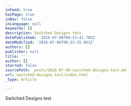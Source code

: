 ```yaml
---
inFeed: true
hasPage: true
inNav: false
inLanguage: null
keywords: []
description: Switched Designs test
datePublished: '2016-07-08T00:53:41.785Z'
dateModified: '2016-07-08T00:53:35.061Z'
authors: []
publisher: null
title: ''
author: []
starred: false
sourcePath: _posts/2016-07-08-switched-designs-test.md
url: switched-designs-test/index.html
_type: Article

---
```

Switched Designs test